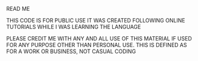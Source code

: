 READ ME

THIS CODE IS FOR PUBLIC USE
IT WAS CREATED FOLLOWING ONLINE TUTORIALS WHILE I WAS LEARNING THE LANGUAGE

PLEASE CREDIT ME WITH ANY AND ALL USE OF THIS MATERIAL IF USED FOR ANY PURPOSE OTHER THAN PERSONAL USE. THIS IS DEFINED AS FOR A WORK OR BUSINESS, NOT CASUAL CODING

